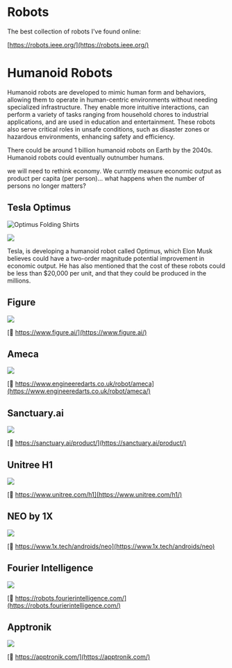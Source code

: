 # Robots

The best collection of robots I've found online:

[https://robots.ieee.org/](https://robots.ieee.org/)

# Humanoid Robots

Humanoid robots are developed to mimic human form and behaviors, allowing them to operate in human-centric environments without needing specialized infrastructure. They enable more intuitive interactions, can perform a variety of tasks ranging from household chores to industrial applications, and are used in education and entertainment. These robots also serve critical roles in unsafe conditions, such as disaster zones or hazardous environments, enhancing safety and efficiency.

 There could be around 1 billion humanoid robots on Earth by the 2040s. Humanoid robots could eventually outnumber humans.

 we will need to rethink economy. We currntly measure economic output as product per capita (per person)... what happens when the number of persons no longer matters?

## Tesla Optimus

![Optimus Folding Shirts](https://s3.amazonaws.com/img.courses.warmersun.com/progressandpredictions/OptimusFoldingShirt.gif)

![](https://s3.amazonaws.com/img.courses.warmersun.com/progressandpredictions/TeslaOptimusGen2.jpg)

Tesla, is developing a humanoid robot called Optimus, which Elon Musk believes could have a two-order magnitude potential improvement in economic output. He has also mentioned that the cost of these robots could be less than $20,000 per unit, and that they could be produced in the millions.

## Figure

![](https://s3.amazonaws.com/img.courses.warmersun.com/progressandpredictions/figureRobot.png)

[🔗 https://www.figure.ai/](https://www.figure.ai/)


## Ameca

![](https://s3.amazonaws.com/img.courses.warmersun.com/progressandpredictions/ameca.jpg)

[🔗 https://www.engineeredarts.co.uk/robot/ameca](https://www.engineeredarts.co.uk/robot/ameca/)

## Sanctuary.ai

![](https://s3.amazonaws.com/img.courses.warmersun.com/progressandpredictions/sanctuaryai.png)

[🔗 https://sanctuary.ai/product/](https://sanctuary.ai/product/)

## Unitree H1

![](https://s3.amazonaws.com/img.courses.warmersun.com/progressandpredictions/unitree_h1jpg.jpg)

[🔗 https://www.unitree.com/h1](https://www.unitree.com/h1/)

## NEO by 1X

![](https://s3.amazonaws.com/img.courses.warmersun.com/progressandpredictions/neo.jpg)

[🔗 https://www.1x.tech/androids/neo](https://www.1x.tech/androids/neo)

## Fourier Intelligence

![](https://s3.amazonaws.com/img.courses.warmersun.com/progressandpredictions/fourier_GR1.png)

[🔗 https://robots.fourierintelligence.com/](https://robots.fourierintelligence.com/)

## Apptronik

![](https://s3.amazonaws.com/img.courses.warmersun.com/progressandpredictions/apptronik2.png)

[🔗 https://apptronik.com/](https://apptronik.com/)